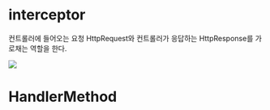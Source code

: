 # interceptor
컨트롤러에 들어오는 요청 HttpRequest와 컨트롤러가 응답하는 HttpResponse를 가로채는 역할을 한다.

![](https://img1.daumcdn.net/thumb/R1280x0/?scode=mtistory2&fname=http%3A%2F%2Fcfile22.uf.tistory.com%2Fimage%2F9983FB455BB4E5D30C7E10)

# HandlerMethod

# 